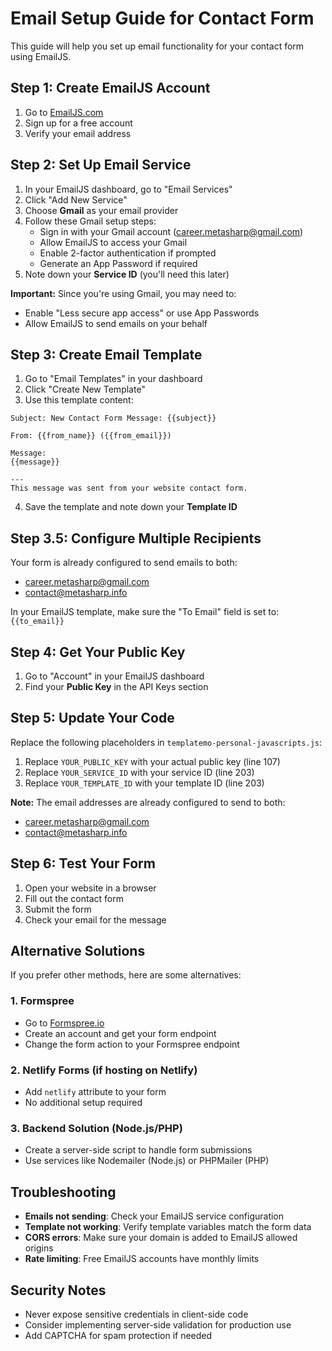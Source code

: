 # Email Setup Guide for Contact Form

This guide will help you set up email functionality for your contact form using EmailJS.

## Step 1: Create EmailJS Account

1. Go to [EmailJS.com](https://www.emailjs.com/)
2. Sign up for a free account
3. Verify your email address

## Step 2: Set Up Email Service

1. In your EmailJS dashboard, go to "Email Services"
2. Click "Add New Service"
3. Choose **Gmail** as your email provider
4. Follow these Gmail setup steps:
   - Sign in with your Gmail account (career.metasharp@gmail.com)
   - Allow EmailJS to access your Gmail
   - Enable 2-factor authentication if prompted
   - Generate an App Password if required
5. Note down your **Service ID** (you'll need this later)

**Important:** Since you're using Gmail, you may need to:
- Enable "Less secure app access" or use App Passwords
- Allow EmailJS to send emails on your behalf

## Step 3: Create Email Template

1. Go to "Email Templates" in your dashboard
2. Click "Create New Template"
3. Use this template content:

```
Subject: New Contact Form Message: {{subject}}

From: {{from_name}} ({{from_email}})

Message:
{{message}}

---
This message was sent from your website contact form.
```

4. Save the template and note down your **Template ID**

## Step 3.5: Configure Multiple Recipients

Your form is already configured to send emails to both:
- career.metasharp@gmail.com
- contact@metasharp.info

In your EmailJS template, make sure the "To Email" field is set to: `{{to_email}}`

## Step 4: Get Your Public Key

1. Go to "Account" in your EmailJS dashboard
2. Find your **Public Key** in the API Keys section

## Step 5: Update Your Code

Replace the following placeholders in `templatemo-personal-javascripts.js`:

1. Replace `YOUR_PUBLIC_KEY` with your actual public key (line 107)
2. Replace `YOUR_SERVICE_ID` with your service ID (line 203)
3. Replace `YOUR_TEMPLATE_ID` with your template ID (line 203)

**Note:** The email addresses are already configured to send to both:
- career.metasharp@gmail.com
- contact@metasharp.info

## Step 6: Test Your Form

1. Open your website in a browser
2. Fill out the contact form
3. Submit the form
4. Check your email for the message

## Alternative Solutions

If you prefer other methods, here are some alternatives:

### 1. Formspree
- Go to [Formspree.io](https://formspree.io/)
- Create an account and get your form endpoint
- Change the form action to your Formspree endpoint

### 2. Netlify Forms (if hosting on Netlify)
- Add `netlify` attribute to your form
- No additional setup required

### 3. Backend Solution (Node.js/PHP)
- Create a server-side script to handle form submissions
- Use services like Nodemailer (Node.js) or PHPMailer (PHP)

## Troubleshooting

- **Emails not sending**: Check your EmailJS service configuration
- **Template not working**: Verify template variables match the form data
- **CORS errors**: Make sure your domain is added to EmailJS allowed origins
- **Rate limiting**: Free EmailJS accounts have monthly limits

## Security Notes

- Never expose sensitive credentials in client-side code
- Consider implementing server-side validation for production use
- Add CAPTCHA for spam protection if needed
